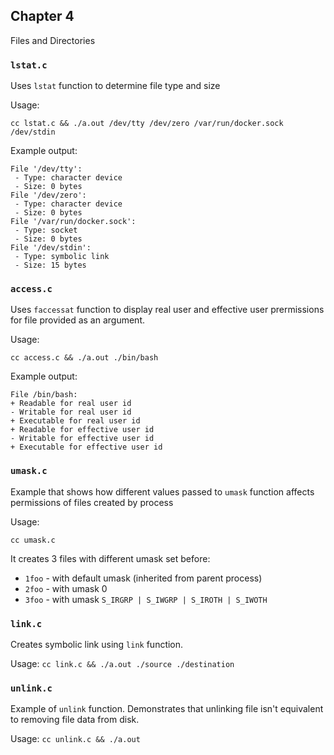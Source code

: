 ## Chapter 4

Files and Directories

### `lstat.c`

Uses `lstat` function to determine file type and size

Usage:

`cc lstat.c && ./a.out /dev/tty /dev/zero /var/run/docker.sock /dev/stdin`


Example output:
```
File '/dev/tty':
 - Type: character device
 - Size: 0 bytes
File '/dev/zero':
 - Type: character device
 - Size: 0 bytes
File '/var/run/docker.sock':
 - Type: socket
 - Size: 0 bytes
File '/dev/stdin':
 - Type: symbolic link
 - Size: 15 bytes
```

### `access.c`

Uses `faccessat` function to display real user and effective user prermissions for file provided as an argument.

Usage:

`cc access.c && ./a.out ./bin/bash`

Example output:
```
File /bin/bash:
+ Readable for real user id
- Writable for real user id
+ Executable for real user id
+ Readable for effective user id
- Writable for effective user id
+ Executable for effective user id
```

### `umask.c`

Example that shows how different values passed to `umask` function affects permissions of files created by process

Usage:

`cc umask.c`

It creates 3 files with different umask set before:

* `1foo` - with default umask (inherited from parent process)
* `2foo` - with umask 0
* `3foo` - with umask `S_IRGRP | S_IWGRP | S_IROTH | S_IWOTH`

### `link.c`

Creates symbolic link using `link` function.

Usage:
`cc link.c && ./a.out ./source ./destination`

### `unlink.c`

Example of `unlink` function. Demonstrates that unlinking file isn't equivalent to removing file data from disk.

Usage:
`cc unlink.c && ./a.out`
